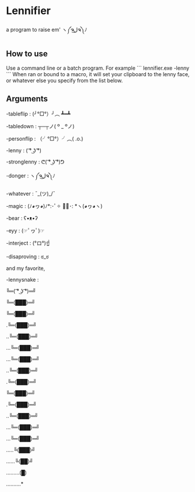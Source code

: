 <h1>Lennifier</h1>
a program to raise em' ヽ༼ຈل͜ຈ༽ﾉ

<h2>How to use</h2>
Use a command line or a batch program. For example
```
  lennifier.exe -lenny
```
When ran or bound to a macro, it will set your clipboard to the lenny face, or whatever else you specify from the list below.

<h2>Arguments</h2>

-tableflip      : (╯°□°）╯︵ ┻━┻

-tabledown      : ┬─┬ノ( º _ ºノ)

-personflip     : （╯°□°）╯︵( .o.)

-lenny          : ( ͡° ͜ʖ ͡°)

-stronglenny    : ᕦ( ͡° ͜ʖ ͡°)ᕤ

-donger         : ヽ༼ຈل͜ຈ༽ﾉ

-whatever       : ¯\_(ツ)_/¯

-magic          : (ﾉ◕ヮ◕)ﾉ*:･ﾟ✧ ✧ﾟ･: *ヽ(◕ヮ◕ヽ)

-bear           : ʕ•ᴥ•ʔ

-eyy            : (☞ﾟヮﾟ)☞

-interject      : (°ロ°)☝


-disaproving    : ಠ_ಠ


and my favorite,

-lennysnake :

╚═( ͡° ͜ʖ ͡°)═╝

╚═(███)═╝

╚═(███)═╝

.╚═(███)═╝

..╚═(███)═╝

…╚═(███)═╝

…╚═(███)═╝

..╚═(███)═╝

.╚═(███)═╝

╚═(███)═╝

.╚═(███)═╝

..╚═(███)═╝

…╚═(███)═╝

…╚═(███)═╝

…..╚(███)╝

……╚(██)╝

………(█)

……….*


